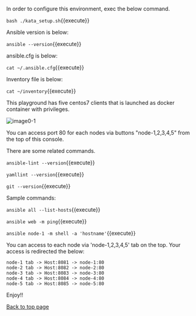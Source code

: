 In order to configure this environment, exec the below command.

`bash ./kata_setup.sh`{{execute}}


Ansible version is below:

`ansible --version`{{execute}}


ansible.cfg is below:

`cat ~/.ansible.cfg`{{execute}}


Inventory file is below:

`cat ~/inventory`{{execute}}


This playground has five centos7 clients that is launched as docker container with privileges.

![image0-1](https://raw.githubusercontent.com/irixjp/katacoda-scenarios/master/master-course-data/assets/images/kata_env.png "kata_env.png")


You can access port 80 for each nodes via buttons "node-1,2,3,4,5" from the top of this console.

There are some related commands.

`ansible-lint --version`{{execute}}

`yamllint --version`{{execute}}

`git --version`{{execute}}


Sample commands:

`ansible all --list-hosts`{{execute}}

`ansible web -m ping`{{execute}}

`ansible node-1 -m shell -a 'hostname'`{{execute}}


You can access to each node via 'node-1,2,3,4,5' tab on the top.
Your access is redirected the below:

```
node-1 tab -> Host:8081 -> node-1:80
node-2 tab -> Host:8082 -> node-2:80
node-3 tab -> Host:8083 -> node-3:80
node-4 tab -> Host:8084 -> node-4:80
node-5 tab -> Host:8085 -> node-5:80
```

Enjoy!!

[Back to top page](https://www.katacoda.com/ahmedsharif865)
